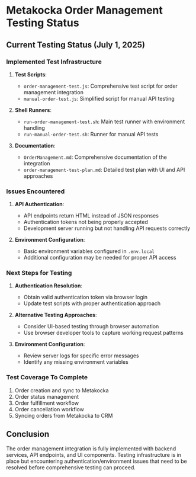 # Metakocka Order Management Testing Status

## Current Testing Status (July 1, 2025)

### Implemented Test Infrastructure

1. **Test Scripts**:
   - `order-management-test.js`: Comprehensive test script for order management integration
   - `manual-order-test.js`: Simplified script for manual API testing

2. **Shell Runners**:
   - `run-order-management-test.sh`: Main test runner with environment handling
   - `run-manual-order-test.sh`: Runner for manual API tests

3. **Documentation**:
   - `OrderManagement.md`: Comprehensive documentation of the integration
   - `order-management-test-plan.md`: Detailed test plan with UI and API approaches

### Issues Encountered

1. **API Authentication**:
   - API endpoints return HTML instead of JSON responses
   - Authentication tokens not being properly accepted
   - Development server running but not handling API requests correctly

2. **Environment Configuration**:
   - Basic environment variables configured in `.env.local`
   - Additional configuration may be needed for proper API access

### Next Steps for Testing

1. **Authentication Resolution**:
   - Obtain valid authentication token via browser login
   - Update test scripts with proper authentication approach

2. **Alternative Testing Approaches**:
   - Consider UI-based testing through browser automation
   - Use browser developer tools to capture working request patterns

3. **Environment Configuration**:
   - Review server logs for specific error messages
   - Identify any missing environment variables

### Test Coverage To Complete

1. Order creation and sync to Metakocka
2. Order status management
3. Order fulfillment workflow
4. Order cancellation workflow
5. Syncing orders from Metakocka to CRM

## Conclusion

The order management integration is fully implemented with backend services, API endpoints, and UI components. Testing infrastructure is in place but encountering authentication/environment issues that need to be resolved before comprehensive testing can proceed.

